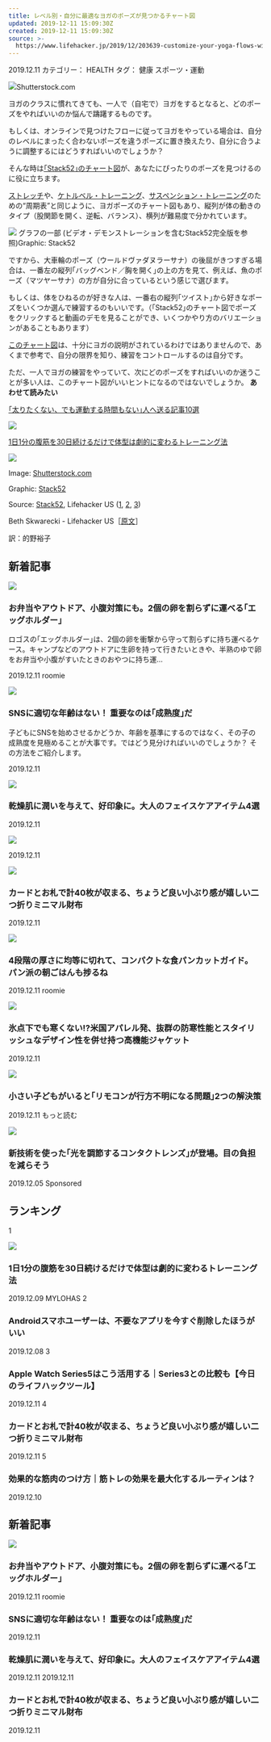 ```yaml
---
title: レベル別・自分に最適なヨガのポーズが見つかるチャート図
updated: 2019-12-11 15:09:30Z
created: 2019-12-11 15:09:30Z
source: >-
  https://www.lifehacker.jp/2019/12/203639-customize-your-yoga-flows-with-this-chart.html
---
```


2019.12.11
カテゴリー：
HEALTH
タグ：
健康
スポーツ・運動

![](https://assets.media-platform.com/lifehacker/dist/images/2019/12/05/191206_Yoga_01-w960.jpg)Shutterstock.com

ヨガのクラスに慣れてきても、一人で（自宅で）ヨガをするとなると、どのポーズをやればいいのか悩んで躊躇するものです。

もしくは、オンラインで見つけたフローに従ってヨガをやっている場合は、自分のレベルにまったく合わないポーズを違うポーズに置き換えたり、自分に合うように調整するにはどうすればいいのでしょうか？

そんな時は[｢Stack52｣のチャート図](http://strength.stack52.com/periodic-table-of-yoga-poses/)が、あなたにぴったりのポーズを見つけるのに役に立ちます。

[ストレッチ](https://vitals.lifehacker.com/stretch-any-body-part-with-this-chart-1790989103)や、[ケトルベル・トレーニング](https://vitals.lifehacker.com/get-a-full-body-kettlebell-workout-with-these-exercises-1774731446)、[サスペンション・トレーニング](https://vitals.lifehacker.com/amp-up-your-bodyweight-workout-with-these-suspension-ex-1751397400)のための“周期表”と同じように、ヨガポーズのチャート図もあり、縦列が体の動きのタイプ（股関節を開く、逆転、バランス）、横列が難易度で分かれています。

![](https://assets.media-platform.com/lifehacker/dist/images/2019/12/05/191206_Yoga_02-w1280.jpg) グラフの一部 (ビデオ・デモンストレーションを含むStack52完全版を参照)Graphic: Stack52

ですから、大車輪のポーズ（ウールドヴァダヌラーサナ）の後屈がきつすぎる場合は、一番左の縦列｢バッグベンド／胸を開く｣の上の方を見て、例えば、魚のポーズ（マツヤーサナ）の方が自分に合っているという感じで選びます。

もしくは、体をひねるのが好きな人は、一番右の縦列｢ツイスト｣から好きなポーズをいくつか選んで練習するのもいいです。（｢Stack52｣のチャート図でポーズをクリックすると動画のデモを見ることができ、いくつかやり方のバリエーションがあることもあります）

[このチャート図](http://strength.stack52.com/periodic-table-of-yoga-poses/)は、十分にヨガの説明がされているわけではありませんので、あくまで参考で、自分の限界を知り、練習をコントロールするのは自分です。

ただ、一人でヨガの練習をやっていて、次にどのポーズをすればいいのか迷うことが多い人は、このチャート図がいいヒントになるのではないでしょうか。
**あわせて読みたい**

[｢太りたくない、でも運動する時間もない｣人へ送る記事10選](https://www.lifehacker.jp/2019/10/201317-not-to-gain-weight.html)

[![](https://assets.media-platform.com/lifehacker/dist/images/2019/10/25/shutterstock_351061049-w960.jpg)](https://www.lifehacker.jp/2019/10/201317-not-to-gain-weight.html)

[1日1分の腹筋を30日続けるだけで体型は劇的に変わるトレーニング法](https://www.lifehacker.jp/2019/12/203691-this-30-day-ab-challenge-will-blast-belly-fat-and-build-a-rock-solid-core-in-4-weeks_mylohas.html)

[![](https://assets.media-platform.com/lifehacker/dist/images/2019/12/06/1-1-w960.jpg)](https://www.lifehacker.jp/2019/12/203691-this-30-day-ab-challenge-will-blast-belly-fat-and-build-a-rock-solid-core-in-4-weeks_mylohas.html)

Image: [Shutterstock.com](https://www.shutterstock.com/ja/image-photo/young-slim-woman-tight-sportswear-practicing-1149433574)

Graphic: [Stack52](http://strength.stack52.com/periodic-table-of-yoga-poses/)

Source: [Stack52](http://strength.stack52.com/periodic-table-of-yoga-poses/), Lifehacker US ([1](https://vitals.lifehacker.com/stretch-any-body-part-with-this-chart-1790989103), [2](https://vitals.lifehacker.com/get-a-full-body-kettlebell-workout-with-these-exercises-1774731446), [3](https://vitals.lifehacker.com/amp-up-your-bodyweight-workout-with-these-suspension-ex-1751397400))

Beth Skwarecki - Lifehacker US［[原文](https://vitals.lifehacker.com/customize-your-yoga-flows-with-this-chart-1840207472)］

訳：的野裕子

## 新着記事

![](https://assets.media-platform.com/lifehacker/dist/images/2019/11/14/20191114_360_001-w640.jpg)

### お弁当やアウトドア、小腹対策にも。2個の卵を割らずに運べる｢エッグホルダー｣

ロゴスの｢エッグホルダー｣は、2個の卵を衝撃から守って割らずに持ち運べるケース。キャンプなどのアウトドアに生卵を持って行きたいときや、半熟のゆで卵をお弁当や小腹がすいたときのおやつに持ち運...

2019.12.11
roomie

![](https://assets.media-platform.com/lifehacker/dist/images/2019/12/03/i3nsut6tr0xnhtipt03j-w640.jpg)

### SNSに適切な年齢はない！ 重要なのは｢成熟度｣だ

子どもにSNSを始めさせるかどうか、年齢を基準にするのではなく、その子の成熟度を見極めることが大事です。ではどう見分ければいいのでしょうか？ その方法をご紹介します。

2019.12.11

![](https://assets.media-platform.com/lifehacker/dist/images/2019/12/04/191113_0836-w320.jpg)

### 乾燥肌に潤いを与えて、好印象に。大人のフェイスケアアイテム4選

2019.12.11

![](https://assets.media-platform.com/lifehacker/dist/images/2019/12/05/191206_Yoga_01-w320.jpg)

2019.12.11

![](https://assets.media-platform.com/lifehacker/dist/images/2019/12/04/R2_DSC04117-w320.jpg)

### カードとお札で計40枚が収まる、ちょうど良い小ぶり感が嬉しい二つ折りミニマル財布

2019.12.11

![](https://assets.media-platform.com/lifehacker/dist/images/2019/11/13/20191113_360_002-w320.jpg)

### 4段階の厚さに均等に切れて、コンパクトな食パンカットガイド。 パン派の朝ごはんも捗るね

2019.12.11
roomie

![](https://assets.media-platform.com/lifehacker/dist/images/2019/12/06/DSCF4415-w320.jpg)

### 氷点下でも寒くない!?米国アパレル発、抜群の防寒性能とスタイリッシュなデザイン性を併せ持つ高機能ジャケット

2019.12.11

![](https://assets.media-platform.com/lifehacker/dist/images/2019/12/03/gnxjbrhxxxnok6zkfbwv-w320.jpg)

### 小さい子どもがいると｢リモコンが行方不明になる問題｣2つの解決策

2019.12.11
もっと読む

![](https://assets.media-platform.com/lifehacker/dist/images/2019/11/07/6U9A9364-w640.jpg)

### 新技術を使った｢光を調節するコンタクトレンズ｣が登場。目の負担を減らそう

2019.12.05
Sponsored

## ランキング

1

![](https://assets.media-platform.com/lifehacker/dist/images/2019/12/06/1-1-w320.jpg)

### 1日1分の腹筋を30日続けるだけで体型は劇的に変わるトレーニング法

2019.12.09
MYLOHAS
2

### Androidスマホユーザーは、不要なアプリを今すぐ削除したほうがいい

2019.12.08
3

### Apple Watch Series5はこう活用する｜Series3との比較も【今日のライフハックツール】

2019.12.11
4

### カードとお札で計40枚が収まる、ちょうど良い小ぶり感が嬉しい二つ折りミニマル財布

2019.12.11
5

### 効果的な筋肉のつけ方｜筋トレの効果を最大化するルーティンは？

2019.12.10

## 新着記事

![](https://assets.media-platform.com/lifehacker/dist/images/2019/11/14/20191114_360_001-w640.jpg)

### お弁当やアウトドア、小腹対策にも。2個の卵を割らずに運べる｢エッグホルダー｣

2019.12.11
roomie

### SNSに適切な年齢はない！ 重要なのは｢成熟度｣だ

2019.12.11

### 乾燥肌に潤いを与えて、好印象に。大人のフェイスケアアイテム4選

2019.12.11
2019.12.11

### カードとお札で計40枚が収まる、ちょうど良い小ぶり感が嬉しい二つ折りミニマル財布

2019.12.11